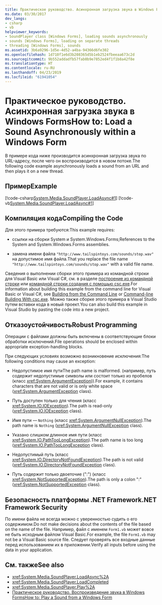 ```yaml
---
title: Практическое руководство. Асинхронная загрузка звука в Windows Forms
ms.date: 03/30/2017
dev_langs:
- csharp
- vb
helpviewer_keywords:
- SoundPlayer class [Windows Forms], loading sounds asynchronously
- sounds [Windows Forms], loading on separate threads
- threading [Windows Forms], sounds
ms.assetid: 3b6a9296-1d5e-4d52-a4ba-94366d6fe302
ms.openlocfilehash: 1d710f1e6d3b208365d5b1eb2524fbeeaa673c2d
ms.sourcegitcommit: 9b552addadfb57fab0b9e7852ed4f1f1b8a42f8e
ms.translationtype: HT
ms.contentlocale: ru-RU
ms.lasthandoff: 04/23/2019
ms.locfileid: "61941054"
---
```

# <a name="how-to-load-a-sound-asynchronously-within-a-windows-form"></a><span data-ttu-id="656c3-102">Практическое руководство. Асинхронная загрузка звука в Windows Forms</span><span class="sxs-lookup"><span data-stu-id="656c3-102">How to: Load a Sound Asynchronously within a Windows Form</span></span>
<span data-ttu-id="656c3-103">В примере кода ниже производится асинхронная загрузка звука по URL-адресу, после чего он воспроизводится в новом потоке.</span><span class="sxs-lookup"><span data-stu-id="656c3-103">The following code example asynchronously loads a sound from an URL and then plays it on a new thread.</span></span>  
  
## <a name="example"></a><span data-ttu-id="656c3-104">Пример</span><span class="sxs-lookup"><span data-stu-id="656c3-104">Example</span></span>  
 [!code-csharp[System.Media.SoundPlayer.LoadAsync#1](~/samples/snippets/csharp/VS_Snippets_Winforms/System.Media.SoundPlayer.LoadAsync/CS/Form1.cs#1)]
 [!code-vb[System.Media.SoundPlayer.LoadAsync#1](~/samples/snippets/visualbasic/VS_Snippets_Winforms/System.Media.SoundPlayer.LoadAsync/VB/Form1.vb#1)]  
  
## <a name="compiling-the-code"></a><span data-ttu-id="656c3-105">Компиляция кода</span><span class="sxs-lookup"><span data-stu-id="656c3-105">Compiling the Code</span></span>  
 <span data-ttu-id="656c3-106">Для этого примера требуются:</span><span class="sxs-lookup"><span data-stu-id="656c3-106">This example requires:</span></span>  
  
- <span data-ttu-id="656c3-107">ссылки на сборки System и System.Windows.Forms;</span><span class="sxs-lookup"><span data-stu-id="656c3-107">References to the System and System.Windows.Forms assemblies.</span></span>  
  
- <span data-ttu-id="656c3-108">замена имени файла `"http://www.tailspintoys.com/sounds/stop.wav"` на допустимое имя файла.</span><span class="sxs-lookup"><span data-stu-id="656c3-108">That you replace the file name `"http://www.tailspintoys.com/sounds/stop.wav"` with a valid file name.</span></span>  
  
 <span data-ttu-id="656c3-109">Сведения о выполнении сборки этого примера из командной строки для Visual Basic или Visual C#, см. в разделе [построение из командной строки](../../../visual-basic/reference/command-line-compiler/building-from-the-command-line.md) или [командной строки создания с помощью csc.exe](../../../csharp/language-reference/compiler-options/command-line-building-with-csc-exe.md).</span><span class="sxs-lookup"><span data-stu-id="656c3-109">For information about building this example from the command line for Visual Basic or Visual C#, see [Building from the Command Line](../../../visual-basic/reference/command-line-compiler/building-from-the-command-line.md) or [Command-line Building With csc.exe](../../../csharp/language-reference/compiler-options/command-line-building-with-csc-exe.md).</span></span> <span data-ttu-id="656c3-110">Можно также сборке этого примера в Visual Studio путем вставки кода в новый проект.</span><span class="sxs-lookup"><span data-stu-id="656c3-110">You can also build this example in Visual Studio by pasting the code into a new project.</span></span>  
  
## <a name="robust-programming"></a><span data-ttu-id="656c3-111">Отказоустойчивость</span><span class="sxs-lookup"><span data-stu-id="656c3-111">Robust Programming</span></span>  
 <span data-ttu-id="656c3-112">Операции с файлами должны быть включены в соответствующие блоки обработки исключений.</span><span class="sxs-lookup"><span data-stu-id="656c3-112">File operations should be enclosed within appropriate exception-handling blocks.</span></span>  
  
 <span data-ttu-id="656c3-113">При следующих условиях возможно возникновение исключения:</span><span class="sxs-lookup"><span data-stu-id="656c3-113">The following conditions may cause an exception:</span></span>  
  
- <span data-ttu-id="656c3-114">Недопустимое имя пути</span><span class="sxs-lookup"><span data-stu-id="656c3-114">The path name is malformed.</span></span> <span data-ttu-id="656c3-115">(например, путь содержит недопустимые символы или состоит только из пробелов (класс <xref:System.ArgumentException>)).</span><span class="sxs-lookup"><span data-stu-id="656c3-115">For example, it contains characters that are not valid or is only white space (<xref:System.ArgumentException> class).</span></span>  
  
- <span data-ttu-id="656c3-116">Путь доступен только для чтения (класс <xref:System.IO.IOException>).</span><span class="sxs-lookup"><span data-stu-id="656c3-116">The path is read-only (<xref:System.IO.IOException> class).</span></span>  
  
- <span data-ttu-id="656c3-117">Имя пути — `Nothing` (класс <xref:System.ArgumentNullException>).</span><span class="sxs-lookup"><span data-stu-id="656c3-117">The path name is `Nothing` (<xref:System.ArgumentNullException> class).</span></span>  
  
- <span data-ttu-id="656c3-118">Указано слишком длинное имя пути (класс <xref:System.IO.PathTooLongException>).</span><span class="sxs-lookup"><span data-stu-id="656c3-118">The path name is too long (<xref:System.IO.PathTooLongException> class).</span></span>  
  
- <span data-ttu-id="656c3-119">Недопустимый путь (класс <xref:System.IO.DirectoryNotFoundException>).</span><span class="sxs-lookup"><span data-stu-id="656c3-119">The path is not valid (<xref:System.IO.DirectoryNotFoundException> class).</span></span>  
  
- <span data-ttu-id="656c3-120">Путь содержит только двоеточие (":") (класс <xref:System.NotSupportedException>).</span><span class="sxs-lookup"><span data-stu-id="656c3-120">The path is only a colon ":" (<xref:System.NotSupportedException> class).</span></span>  
  
## <a name="net-framework-security"></a><span data-ttu-id="656c3-121">Безопасность платформы .NET Framework</span><span class="sxs-lookup"><span data-stu-id="656c3-121">.NET Framework Security</span></span>  
 <span data-ttu-id="656c3-122">По имени файла не всегда можно с уверенностью судить о его содержимом.</span><span class="sxs-lookup"><span data-stu-id="656c3-122">Do not make decisions about the contents of the file based on the name of the file.</span></span> <span data-ttu-id="656c3-123">Например, файл с именем `Form1.vb` может вовсе не быть исходным файлом Visual Basic.</span><span class="sxs-lookup"><span data-stu-id="656c3-123">For example, the file `Form1.vb` may not be a Visual Basic source file.</span></span> <span data-ttu-id="656c3-124">Следует проверять все входные данные перед использованием их в приложении.</span><span class="sxs-lookup"><span data-stu-id="656c3-124">Verify all inputs before using the data in your application.</span></span>  
  
## <a name="see-also"></a><span data-ttu-id="656c3-125">См. также</span><span class="sxs-lookup"><span data-stu-id="656c3-125">See also</span></span>

- <xref:System.Media.SoundPlayer.LoadAsync%2A>
- <xref:System.Media.SoundPlayer.LoadCompleted>
- <xref:System.Media.SoundPlayer.Play%2A>
- [<span data-ttu-id="656c3-126">Практическое руководство. Воспроизведение звука в Windows Forms</span><span class="sxs-lookup"><span data-stu-id="656c3-126">How to: Play a Sound from a Windows Form</span></span>](how-to-play-a-sound-from-a-windows-form.md)
